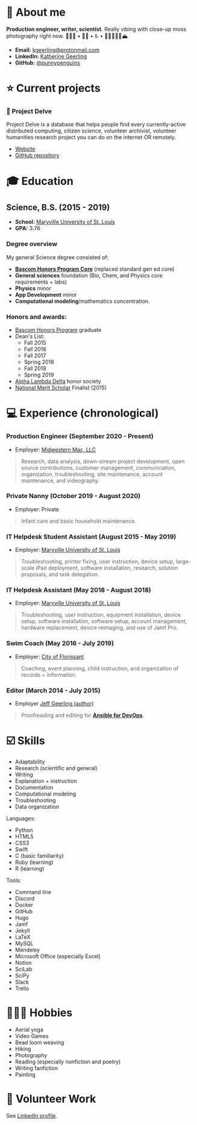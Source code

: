 # 💁 About me

**Production engineer, writer, scientist.** Really vibing with close-up moss photography right now.
👩🏻‍🔬 • 🏳️‍🌈 • ♿️ • 🥾✌🏻🤙🏻🏔
* **Email:** [kgeerling@protonmail.com](kgeerling@protonmail.com)
* **LinkedIn:** [Katherine Geerling](https://www.linkedin.com/in/katherine-geerling-774929111/)
* **GitHub:** [@punnypenguins](https://github.com/punnypenguins)

# ⭐ Current projects

### 🧬 Project Delve

Project Delve is a database that helps people find every currently-active distributed computing, citizen science, volunteer archivist, volunteer humanities research project you can do on the internet OR remotely.
* [Website](https://projectdelve.com/)
* [GitHub repository](https://github.com/punnypenguins/projectdelve)


# 🎓 Education

## Science, B.S. (2015 - 2019)
* **School:** [Maryville University of St. Louis](https://www.maryville.edu/)
* **GPA:** 3.76

### Degree overview
My general Science degree consisted of:
* [**Bascom Honors Program Core**](https://www.maryville.edu/bascom/wp-content/uploads/sites/23/2020/07/Bascom-Program-Planner-FA19.pdf) (replaced standard gen ed core)
* **General sciences** foundation (Bio, Chem, and Physics core requirements + labs)
* **Physics** minor
* **App Development** minor
* **Computational modeling**/mathematics concentration.

### Honors and awards:
* [Bascom Honors Program](https://www.maryville.edu/bascom/) graduate
* Dean's List:
  * Fall 2015
  * Fall 2016
  * Fall 2017
  * Spring 2018
  * Fall 2018
  * Spring 2019
* [Alpha Lambda Delta](https://www.nationalald.org/) honor society
* [National Merit Scholar](https://www.nationalmerit.org/s/1758/interior.aspx?sid=1758&gid=2&pgid=424) Finalist (2015)

# 💻 Experience (chronological)

### Production Engineer (September 2020 - Present)
* Employer: [Midwestern Mac, LLC](https://www.midwesternmac.com/)
> Research, data analysis, down-stream project development, open source contributions, customer management, communication, organization, troubleshooting, site maintenance, account maintenance, and videography.

### Private Nanny (October 2019 - August 2020)
* Employer: Private

> Infant care and basic household maintenance.

### IT Helpdesk Student Assistant (August 2015 - May 2019)
* Employer: [Maryville University of St. Louis](https://www.maryville.edu/)

> Troubleshooting, printer fixing, user instruction, device setup, large-scale iPad deployment, software installation, research, solution proposals, and task delegation.

### IT Helpdesk Assistant (May 2018 - August 2018)
* Employer: [Maryville University of St. Louis](https://www.maryville.edu/)

> Troubleshooting, user instruction, equipment installation, device setup, software installation, software setup, account management, hardware replacement, device reimaging, and use of Jamf Pro.  

### Swim Coach (May 2016 - July 2019)
* Employer: [City of Florissant](https://www.florissantmo.com/)

> Coaching, event planning, child instruction, and organization of records + information.

### Editor (March 2014 - July 2015)
* Employer [Jeff Geerling (author)](https://www.jeffgeerling.com/)

> Proofreading and editing for [**Ansible for DevOps**](https://www.ansiblefordevops.com/).

# ☑️ Skills
* Adaptability
* Research (scientific and general)
* Writing
* Explanation + instruction
* Documentation
* Computational modeling
* Troubleshooting
* Data organization

Languages:
* Python
* HTML5
* CSS3
* Swift
* C (basic familiarity)
* Ruby (learning)
* R (learning)

Tools:
* Command line
* Discord
* Docker
* GitHub
* Hugo
* Jamf
* Jekyll
* LaTeX
* MySQL
* Mendeley
* Microsoft Office (especially Excel)
* Notion
* SciLab
* SciPy
* Slack
* Trello


# 🤸🏻‍♀️ Hobbies
* Aerial yoga
* Video Games
* Bead loom weaving
* Hiking
* Photography
* Reading (especially nonfiction and poetry)
* Writing fanfiction
* Painting


# 🤝 Volunteer Work
See [LinkedIn profile](https://www.linkedin.com/in/katherine-geerling-774929111/).
